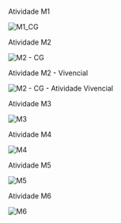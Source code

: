 Atividade M1

![M1_CG](https://github.com/glorenzatto/AtividadesCG/assets/120614632/2bfcda08-73f8-48c7-95cb-268a52028086)

Atividade M2

![M2 - CG](https://github.com/glorenzatto/AtividadesCG/assets/120614632/a23d8237-c063-4ce9-a909-0583f8567946)

Atividade M2 - Vivencial

![M2 - CG - Atividade Vivencial](https://github.com/glorenzatto/AtividadesCG/assets/120614632/bdac396a-3076-4c2f-8367-ce96e204886a)

Atividade M3

![M3](https://github.com/glorenzatto/AtividadesCG/assets/120614632/72593bd4-5a52-4121-b6ab-a1cbc0e9a96c)

Atividade M4

![M4](https://github.com/glorenzatto/AtividadesCG/assets/120614632/fcc2d99c-479d-4ffb-b024-4517248314b8)

Atividade M5

![M5](https://github.com/glorenzatto/AtividadesCG/assets/120614632/e6a55fe7-5d03-4260-9f25-4cc2bf588d13)

Atividade M6

![M6](https://github.com/glorenzatto/AtividadesCG/assets/120614632/ecec476c-247b-4183-bc8a-339e64c90c47)




